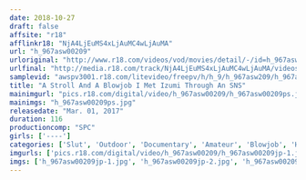 ```yaml
---
date: 2018-10-27
draft: false
affsite: "r18"
afflinkr18: "NjA4LjEuMS4xLjAuMC4wLjAuMA"
url: "h_967asw00209"
urloriginal: "http://www.r18.com/videos/vod/movies/detail/-/id=h_967asw00209"
urlfinal: "http://media.r18.com/track/NjA4LjEuMS4xLjAuMC4wLjAuMA/videos/vod/movies/detail/-/id=h_967asw00209"
samplevid: "awspv3001.r18.com/litevideo/freepv/h/h_9/h_967asw209/h_967asw209_dmb_w.mp4"
title: "A Stroll And A Blowjob I Met Izumi Through An SNS"
mainimgurl: "pics.r18.com/digital/video/h_967asw00209/h_967asw00209ps.jpg"
mainimgs: "h_967asw00209ps.jpg"
releasedate: "Mar. 01, 2017"
duration: 116
productioncomp: "SPC"
girls: ['----']
categories: ['Slut', 'Outdoor', 'Documentary', 'Amateur', 'Blowjob', 'Handjob', 'Cum Swallowing']
imgurls: ['pics.r18.com/digital/video/h_967asw00209/h_967asw00209jp-1.jpg', 'pics.r18.com/digital/video/h_967asw00209/h_967asw00209jp-2.jpg', 'pics.r18.com/digital/video/h_967asw00209/h_967asw00209jp-3.jpg', 'pics.r18.com/digital/video/h_967asw00209/h_967asw00209jp-4.jpg', 'pics.r18.com/digital/video/h_967asw00209/h_967asw00209jp-5.jpg', 'pics.r18.com/digital/video/h_967asw00209/h_967asw00209jp-6.jpg', 'pics.r18.com/digital/video/h_967asw00209/h_967asw00209jp-7.jpg', 'pics.r18.com/digital/video/h_967asw00209/h_967asw00209jp-8.jpg', 'pics.r18.com/digital/video/h_967asw00209/h_967asw00209jp-9.jpg', 'pics.r18.com/digital/video/h_967asw00209/h_967asw00209jp-10.jpg', 'pics.r18.com/digital/video/h_967asw00209/h_967asw00209jp-11.jpg', 'pics.r18.com/digital/video/h_967asw00209/h_967asw00209jp-12.jpg', 'pics.r18.com/digital/video/h_967asw00209/h_967asw00209jp-13.jpg', 'pics.r18.com/digital/video/h_967asw00209/h_967asw00209jp-14.jpg', 'pics.r18.com/digital/video/h_967asw00209/h_967asw00209jp-15.jpg', 'pics.r18.com/digital/video/h_967asw00209/h_967asw00209jp-16.jpg', 'pics.r18.com/digital/video/h_967asw00209/h_967asw00209jp-17.jpg', 'pics.r18.com/digital/video/h_967asw00209/h_967asw00209jp-18.jpg', 'pics.r18.com/digital/video/h_967asw00209/h_967asw00209jp-19.jpg', 'pics.r18.com/digital/video/h_967asw00209/h_967asw00209jp-20.jpg']
imgs: ['h_967asw00209jp-1.jpg', 'h_967asw00209jp-2.jpg', 'h_967asw00209jp-3.jpg', 'h_967asw00209jp-4.jpg', 'h_967asw00209jp-5.jpg', 'h_967asw00209jp-6.jpg', 'h_967asw00209jp-7.jpg', 'h_967asw00209jp-8.jpg', 'h_967asw00209jp-9.jpg', 'h_967asw00209jp-10.jpg', 'h_967asw00209jp-11.jpg', 'h_967asw00209jp-12.jpg', 'h_967asw00209jp-13.jpg', 'h_967asw00209jp-14.jpg', 'h_967asw00209jp-15.jpg', 'h_967asw00209jp-16.jpg', 'h_967asw00209jp-17.jpg', 'h_967asw00209jp-18.jpg', 'h_967asw00209jp-19.jpg', 'h_967asw00209jp-20.jpg']
---
```

